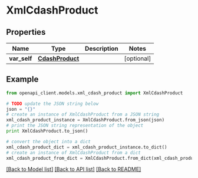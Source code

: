 # XmlCdashProduct


## Properties
Name | Type | Description | Notes
------------ | ------------- | ------------- | -------------
**var_self** | [**CdashProduct**](CdashProduct.md) |  | [optional] 

## Example

```python
from openapi_client.models.xml_cdash_product import XmlCdashProduct

# TODO update the JSON string below
json = "{}"
# create an instance of XmlCdashProduct from a JSON string
xml_cdash_product_instance = XmlCdashProduct.from_json(json)
# print the JSON string representation of the object
print XmlCdashProduct.to_json()

# convert the object into a dict
xml_cdash_product_dict = xml_cdash_product_instance.to_dict()
# create an instance of XmlCdashProduct from a dict
xml_cdash_product_from_dict = XmlCdashProduct.from_dict(xml_cdash_product_dict)
```
[[Back to Model list]](../README.md#documentation-for-models) [[Back to API list]](../README.md#documentation-for-api-endpoints) [[Back to README]](../README.md)


